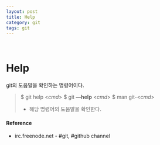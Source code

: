 ```yaml
---
layout: post
title: Help
category: git
tags: git
---
```


&nbsp;

# Help

git의 도움말을 확인하는 명령어이다.

> $ git help \<*cmd*>
> $ git **—help** \<*cmd*>
> $ man git-\<*cmd*>
> - 해당 명령어의 도움말을 확인한다.

#### Reference

- irc.freenode.net - #git, #github channel